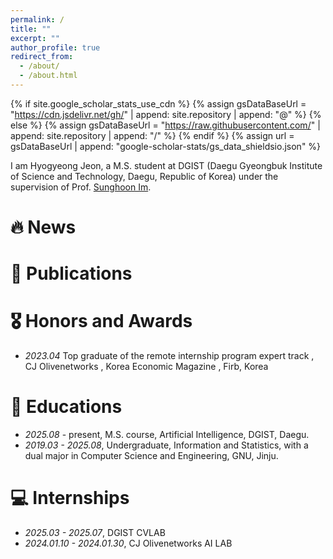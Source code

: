 ```yaml
---
permalink: /
title: ""
excerpt: ""
author_profile: true
redirect_from: 
  - /about/
  - /about.html
---
```


{% if site.google_scholar_stats_use_cdn %}
{% assign gsDataBaseUrl = "https://cdn.jsdelivr.net/gh/" | append: site.repository | append: "@" %}
{% else %}
{% assign gsDataBaseUrl = "https://raw.githubusercontent.com/" | append: site.repository | append: "/" %}
{% endif %}
{% assign url = gsDataBaseUrl | append: "google-scholar-stats/gs_data_shieldsio.json" %}

<span class='anchor' id='about-me'></span>


I am Hyogyeong Jeon, a M.S. student at DGIST (Daegu Gyeongbuk Institute of Science and Technology, Daegu, Republic of Korea) under the supervision of Prof. [Sunghoon Im](https://sunghoonim.github.io/).
 
 <!--To do list(1) : 관심분야 적기(CV도 작성하면 링크 걸어두기)-->
  <!--My current research focuses on object-centric video analysis, especially in Video Instance Segmentation(VIS) and Referring Video Object Segmentation(RVOS). My CV (PDF) -->






# 🔥 News


# 📝 Publications 


# 🎖 Honors and Awards
- *2023.04* Top graduate of the remote internship program expert track , CJ Olivenetworks , Korea Economic Magazine , Firb, Korea

<!--*2022.09* Grand Prize for My own learning method UCC contest, Gyeongsang National University, Korea
*2022.11* participation prize for Busan International Festival of Educational Contents, Pukyong National University, Korea  -->

# 📖 Educations
- *2025.08* - present, M.S. course, Artificial Intelligence, DGIST, Daegu.
- *2019.03 - 2025.08*, Undergraduate, Information and Statistics, with a dual major in Computer Science and Engineering, GNU, Jinju.


# 💻 Internships
- *2025.03 - 2025.07*, DGIST CVLAB
- *2024.01.10 - 2024.01.30*, CJ Olivenetworks AI LAB
